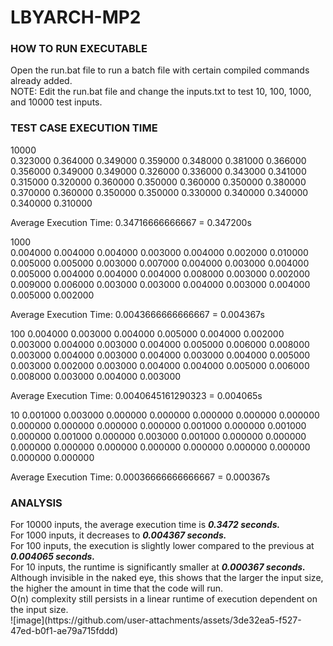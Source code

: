 # LBYARCH-MP2
<h3>HOW TO RUN EXECUTABLE</h3>
Open the run.bat file to run a batch file with certain compiled commands already added.<br>
NOTE: Edit the run.bat file and change the inputs.txt to test 10, 100, 1000, and 10000 test inputs.<br>

<h3>TEST CASE EXECUTION TIME</h3>
10000<br>
0.323000 
0.364000 
0.349000 
0.359000 
0.348000 
0.381000 
0.366000 
0.356000 
0.349000 
0.349000 
0.326000 
0.336000 
0.343000 
0.341000 
0.315000 
0.320000 
0.360000 
0.350000 
0.360000 
0.350000 
0.380000 
0.370000 
0.360000 
0.350000 
0.350000 
0.330000 
0.340000 
0.340000 
0.340000 
0.310000

Average Execution Time: 0.34716666666667 = 0.347200s

1000<br>
0.004000 
0.004000 
0.004000 
0.003000 
0.004000 
0.002000 
0.010000 
0.005000 
0.005000 
0.003000 
0.007000 
0.004000 
0.003000 
0.004000 
0.005000 
0.004000 
0.004000 
0.004000 
0.008000 
0.003000 
0.002000 
0.009000 
0.006000 
0.003000 
0.003000 
0.004000 
0.003000 
0.004000 
0.005000 
0.002000

Average Execution Time: 0.0043666666666667 = 0.004367s

100
0.004000 
0.003000 
0.004000 
0.005000 
0.004000 
0.002000 
0.003000 
0.004000 
0.003000 
0.004000 
0.005000 
0.006000 
0.008000 
0.003000 
0.004000 
0.003000 
0.004000 
0.003000 
0.004000 
0.005000 
0.003000 
0.002000 
0.003000 
0.004000 
0.004000 
0.005000 
0.006000 
0.008000 
0.003000 
0.004000 
0.003000

Average Execution Time: 0.0040645161290323 = 0.004065s

10
0.001000 
0.003000 
0.000000 
0.000000 
0.000000 
0.000000 
0.000000 
0.000000 
0.000000 
0.000000 
0.000000 
0.001000 
0.000000 
0.001000 
0.000000 
0.001000 
0.000000 
0.003000 
0.001000 
0.000000 
0.000000 
0.000000 
0.000000 
0.000000 
0.000000 
0.000000 
0.000000 
0.000000 
0.000000 
0.000000

Average Execution Time: 0.00036666666666667 = 0.000367s <br>

<h3>ANALYSIS</h3>
For 10000 inputs, the average execution time is <b><i>0.3472 seconds.</i></b><br>
For 1000 inputs, it decreases to <b><i>0.004367 seconds.</i></b><br>
For 100 inputs, the execution is slightly lower compared to the previous at <b><i>0.004065 seconds.</i></b><br>
For 10 inputs, the runtime is significantly smaller at <b><i>0.000367 seconds.</i></b><br>
Although invisible in the naked eye, this shows that the larger the input size, the higher the amount in time that the code will run.<br>
O(n) complexity still persists in a linear runtime of execution dependent on the input size.<br>
![image](https://github.com/user-attachments/assets/3de32ea5-f527-47ed-b0f1-ae79a715fddd)

